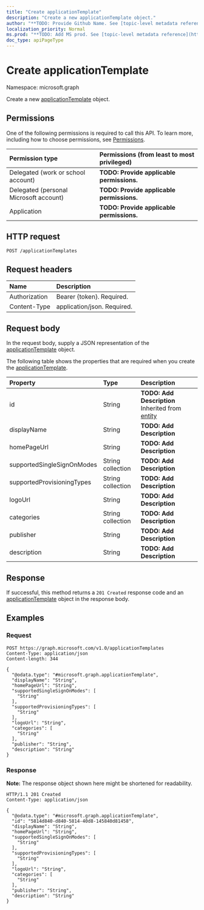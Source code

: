```yaml
---
title: "Create applicationTemplate"
description: "Create a new applicationTemplate object."
author: "**TODO: Provide Github Name. See [topic-level metadata reference](https://msgo.azurewebsites.net/add/document/guidelines/metadata.html#topic-level-metadata)**"
localization_priority: Normal
ms.prod: "**TODO: Add MS prod. See [topic-level metadata reference](https://msgo.azurewebsites.net/add/document/guidelines/metadata.html#topic-level-metadata)**"
doc_type: apiPageType
---
```


# Create applicationTemplate
Namespace: microsoft.graph

Create a new [applicationTemplate](../resources/applicationtemplate.md) object.

## Permissions
One of the following permissions is required to call this API. To learn more, including how to choose permissions, see [Permissions](/graph/permissions-reference).

|Permission type|Permissions (from least to most privileged)|
|:---|:---|
|Delegated (work or school account)|**TODO: Provide applicable permissions.**|
|Delegated (personal Microsoft account)|**TODO: Provide applicable permissions.**|
|Application|**TODO: Provide applicable permissions.**|

## HTTP request

<!-- {
  "blockType": "ignored"
}
-->
``` http
POST /applicationTemplates
```

## Request headers
|Name|Description|
|:---|:---|
|Authorization|Bearer {token}. Required.|
|Content-Type|application/json. Required.|

## Request body
In the request body, supply a JSON representation of the [applicationTemplate](../resources/applicationtemplate.md) object.

The following table shows the properties that are required when you create the [applicationTemplate](../resources/applicationtemplate.md).

|Property|Type|Description|
|:---|:---|:---|
|id|String|**TODO: Add Description** Inherited from [entity](../resources/entity.md)|
|displayName|String|**TODO: Add Description**|
|homePageUrl|String|**TODO: Add Description**|
|supportedSingleSignOnModes|String collection|**TODO: Add Description**|
|supportedProvisioningTypes|String collection|**TODO: Add Description**|
|logoUrl|String|**TODO: Add Description**|
|categories|String collection|**TODO: Add Description**|
|publisher|String|**TODO: Add Description**|
|description|String|**TODO: Add Description**|



## Response

If successful, this method returns a `201 Created` response code and an [applicationTemplate](../resources/applicationtemplate.md) object in the response body.

## Examples

### Request
<!-- {
  "blockType": "request",
  "name": "create_applicationtemplate_from_applicationtemplates"
}
-->
``` http
POST https://graph.microsoft.com/v1.0/applicationTemplates
Content-Type: application/json
Content-length: 344

{
  "@odata.type": "#microsoft.graph.applicationTemplate",
  "displayName": "String",
  "homePageUrl": "String",
  "supportedSingleSignOnModes": [
    "String"
  ],
  "supportedProvisioningTypes": [
    "String"
  ],
  "logoUrl": "String",
  "categories": [
    "String"
  ],
  "publisher": "String",
  "description": "String"
}
```


### Response
**Note:** The response object shown here might be shortened for readability.
<!-- {
  "blockType": "response",
  "truncated": true,
  "@odata.type": "microsoft.graph.applicationTemplate"
}
-->
``` http
HTTP/1.1 201 Created
Content-Type: application/json

{
  "@odata.type": "#microsoft.graph.applicationTemplate",
  "id": "5814d840-d840-5814-40d8-145840d81458",
  "displayName": "String",
  "homePageUrl": "String",
  "supportedSingleSignOnModes": [
    "String"
  ],
  "supportedProvisioningTypes": [
    "String"
  ],
  "logoUrl": "String",
  "categories": [
    "String"
  ],
  "publisher": "String",
  "description": "String"
}
```

